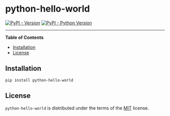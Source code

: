# python-hello-world

[![PyPI - Version](https://img.shields.io/pypi/v/python-hello-world.svg)](https://pypi.org/project/python-hello-world)
[![PyPI - Python Version](https://img.shields.io/pypi/pyversions/python-hello-world.svg)](https://pypi.org/project/python-hello-world)

-----

**Table of Contents**

- [Installation](#installation)
- [License](#license)

## Installation

```console
pip install python-hello-world
```

## License

`python-hello-world` is distributed under the terms of the [MIT](https://spdx.org/licenses/MIT.html) license.
